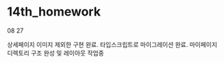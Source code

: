 # 14th_homework

<!-- 트립트립 -->

08 27

상세페이지 이미지 제외한 구현 완료.
타입스크립트로 마이그레이션 완료.
마이페이지 디렉토리 구조 완성 및 레이아웃 작업중
